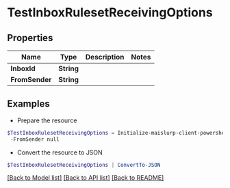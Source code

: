 # TestInboxRulesetReceivingOptions
## Properties

Name | Type | Description | Notes
------------ | ------------- | ------------- | -------------
**InboxId** | **String** |  | 
**FromSender** | **String** |  | 

## Examples

- Prepare the resource
```powershell
$TestInboxRulesetReceivingOptions = Initialize-maislurp-client-powershellTestInboxRulesetReceivingOptions  -InboxId null `
 -FromSender null
```

- Convert the resource to JSON
```powershell
$TestInboxRulesetReceivingOptions | ConvertTo-JSON
```

[[Back to Model list]](../README#documentation-for-models) [[Back to API list]](../README#documentation-for-api-endpoints) [[Back to README]](../README)

